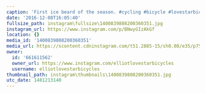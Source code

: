 ```yaml
---
caption: 'First ice beard of the season. #cycling #bicycle #lovestarbicyclebags #icebeard'
date: '2016-12-08T16:05:40'
fullsize_path: instagram\fullsize\1400839808200360351.jpg
instagram_url: https://www.instagram.com/p/BNwyGIzAkGf
location: {}
media_id: '1400839808200360351'
media_url: https://scontent.cdninstagram.com/t51.2885-15/sh0.08/e35/p750x750/15337250_679061558926607_1615512048144220160_n.jpg?ig_cache_key=MTQwMDgzOTgwODIwMDM2MDM1MQ%3D%3D.2
owner:
  id: '661611562'
  owner_url: https://www.instagram.com/elliotlovestarbicycles
  username: elliotlovestarbicycles
thumbnail_path: instagram\thumbnails\1400839808200360351.jpg
utc_date: 1481213140
---
```

